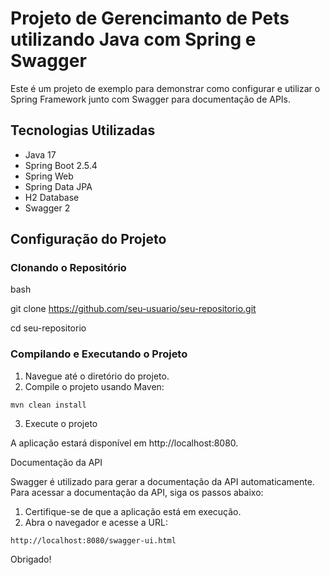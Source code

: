# Projeto de Gerencimanto de Pets utilizando Java com Spring e Swagger

Este é um projeto de exemplo para demonstrar como configurar e utilizar o Spring Framework junto com Swagger para documentação de APIs.

## Tecnologias Utilizadas

- Java 17
- Spring Boot 2.5.4
- Spring Web
- Spring Data JPA
- H2 Database
- Swagger 2

## Configuração do Projeto

### Clonando o Repositório

bash

git clone https://github.com/seu-usuario/seu-repositorio.git

cd seu-repositorio

### Compilando e Executando o Projeto

1. Navegue até o diretório do projeto.
2. Compile o projeto usando Maven:

```mvn clean install```

3. Execute o projeto

A aplicação estará disponível em http://localhost:8080.

Documentação da API

Swagger é utilizado para gerar a documentação da API automaticamente. Para acessar a documentação da API, siga os passos abaixo:

1. Certifique-se de que a aplicação está em execução.
2. Abra o navegador e acesse a URL:

```http://localhost:8080/swagger-ui.html```

Obrigado!

